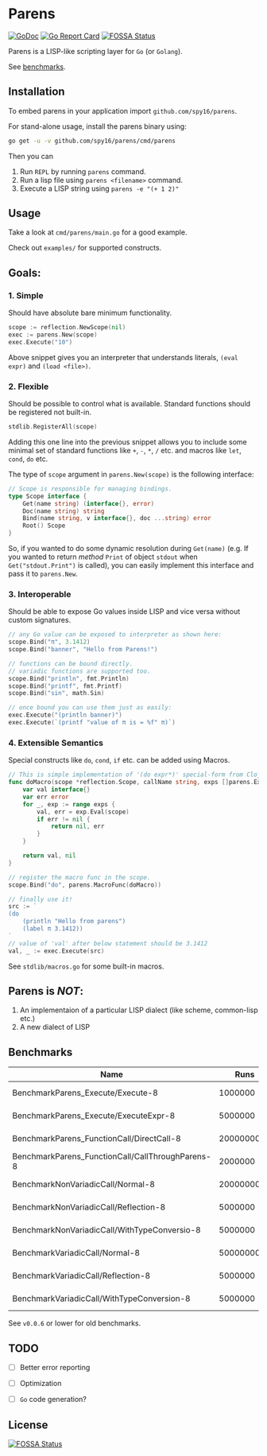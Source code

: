 # Parens

[![GoDoc](https://godoc.org/github.com/spy16/parens?status.svg)](https://godoc.org/github.com/spy16/parens) [![Go Report Card](https://goreportcard.com/badge/github.com/spy16/parens)](https://goreportcard.com/report/github.com/spy16/parens)
[![FOSSA Status](https://app.fossa.io/api/projects/git%2Bgithub.com%2Fspy16%2Fparens.svg?type=shield)](https://app.fossa.io/projects/git%2Bgithub.com%2Fspy16%2Fparens?ref=badge_shield)

Parens is a LISP-like scripting layer for `Go` (or `Golang`).

See [benchmarks](#benchmarks).

## Installation

To embed parens in your application import `github.com/spy16/parens`.

For stand-alone usage, install the parens binary using:

```bash
go get -u -v github.com/spy16/parens/cmd/parens
```

Then you can

1. Run `REPL` by running `parens` command.
2. Run a lisp file using `parens <filename>` command.
3. Execute a LISP string using `parens -e "(+ 1 2)"`


## Usage

Take a look at `cmd/parens/main.go` for a good example.

Check out `examples/` for supported constructs.

## Goals:

### 1. Simple

Should have absolute bare minimum functionality.

```go
scope := reflection.NewScope(nil)
exec := parens.New(scope)
exec.Execute("10")
```

Above snippet gives you an interpreter that understands literals, `(eval expr)`
and `(load <file>)`.

### 2. Flexible

Should be possible to control what is available. Standard functions should be registered
not built-in.

```go
stdlib.RegisterAll(scope)
```

Adding this one line into the previous snippet allows you to include some minimal set
of standard functions like `+`, `-`, `*`, `/` etc. and macros like `let`, `cond`, `do`
etc.

The type of `scope` argument in `parens.New(scope)` is the following interface:

```go
// Scope is responsible for managing bindings.
type Scope interface {
	Get(name string) (interface{}, error)
	Doc(name string) string
	Bind(name string, v interface{}, doc ...string) error
	Root() Scope
}
```

So, if you wanted to do some dynamic resolution during `Get(name)` (e.g. If you wanted to return
*method* `Print` of object `stdout` when `Get("stdout.Print")` is called), you can easily implement
this interface and pass it to `parens.New`.


### 3. Interoperable

Should be able to expose Go values inside LISP and vice versa without custom signatures.

```go
// any Go value can be exposed to interpreter as shown here:
scope.Bind("π", 3.1412)
scope.Bind("banner", "Hello from Parens!")

// functions can be bound directly.
// variadic functions are supported too.
scope.Bind("println", fmt.Println)
scope.Bind("printf", fmt.Printf)
scope.Bind("sin", math.Sin)

// once bound you can use them just as easily:
exec.Execute("(println banner)")
exec.Execute(`(printf "value of π is = %f" π)`)
```


### 4. Extensible Semantics

Special constructs like `do`, `cond`, `if` etc. can be added using Macros.

```go
// This is simple implementation of '(do expr*)' special-form from Clojure!
func doMacro(scope *reflection.Scope, callName string, exps []parens.Expr) (interface{}, error) {
    var val interface{}
    var err error
    for _, exp := range exps {
        val, err = exp.Eval(scope)
        if err != nil {
            return nil, err
        }
    }

    return val, nil
}

// register the macro func in the scope.
scope.Bind("do", parens.MacroFunc(doMacro))

// finally use it!
src := `
(do
    (println "Hello from parens")
    (label π 3.1412))
`
// value of 'val' after below statement should be 3.1412
val, _ := exec.Execute(src)

```

See `stdlib/macros.go` for some built-in macros.

## Parens is *NOT*:

1. An implementaion of a particular LISP dialect (like scheme, common-lisp etc.)
2. A new dialect of LISP


## Benchmarks

| Name                                             | Runs       | Time       | Memory   | Allocations  |
| ------------------------------------------------ | ---------- | ---------- | -------- | ------------ |
| BenchmarkParens_Execute/Execute-8                | 1000000    | 1977 ns/op | 464 B/op | 21 allocs/op |
| BenchmarkParens_Execute/ExecuteExpr-8            | 5000000    | 323 ns/op  | 112 B/op | 5 allocs/op  |
| BenchmarkParens_FunctionCall/DirectCall-8        | 2000000000 | 0.30 ns/op | 0 B/op   | 0 allocs/op  |
| BenchmarkParens_FunctionCall/CallThroughParens-8 | 2000000    | 844 ns/op  | 224 B/op | 9 allocs/op  |
| BenchmarkNonVariadicCall/Normal-8                | 2000000000 | 0.28 ns/op | 0 B/op   | 0 allocs/op  |
| BenchmarkNonVariadicCall/Reflection-8            | 5000000    | 342 ns/op  | 104 B/op | 4 allocs/op  |
| BenchmarkNonVariadicCall/WithTypeConversio-8     | 5000000    | 343 ns/op  | 104 B/op | 4 allocs/op  |
| BenchmarkVariadicCall/Normal-8                   | 500000000  | 3.77 ns/op | 0 B/op   | 0 allocs/op  |
| BenchmarkVariadicCall/Reflection-8               | 5000000    | 350 ns/op  | 104 B/op | 4 allocs/op  |
| BenchmarkVariadicCall/WithTypeConversion-8       | 5000000    | 354 ns/op  | 104 B/op | 4 allocs/op  |

See `v0.0.6` or lower for old benchmarks.

## TODO

- [ ] Better error reporting
- [ ] Optimization
- [ ] `Go` code generation?


## License
[![FOSSA Status](https://app.fossa.io/api/projects/git%2Bgithub.com%2Fspy16%2Fparens.svg?type=large)](https://app.fossa.io/projects/git%2Bgithub.com%2Fspy16%2Fparens?ref=badge_large)